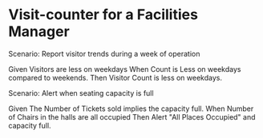 # Visit-counter for a Facilities Manager

Scenario: Report visitor trends during a week of operation 

Given Visitors are less on weekdays
  When Count is Less on weekdays compared to weekends.
  Then Visitor Count is less on weekdays.
  
Scenario: Alert when seating capacity is full

Given The Number of Tickets sold implies the capacity full. 
When Number of Chairs in the halls are all occupied
Then Alert "All Places Occupied" and capacity full.

